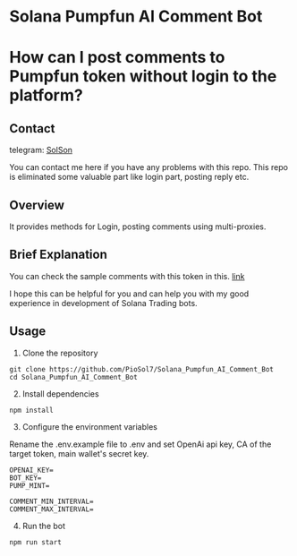 # Solana Pumpfun AI Comment Bot
# How can I post comments to Pumpfun token without login to the platform?

## Contact
telegram: [SolSon](https://t.me/s0ls0n)

You can contact me here if you have any problems with this repo.
This repo is eliminated some valuable part like login part, posting reply etc.

## Overview

It provides methods for Login, posting comments using multi-proxies.

## Brief Explanation

You can check the sample comments with this token in this. [link]()

I hope this can be helpful for you and can help you with my good experience in development of Solana Trading bots.

## Usage
1. Clone the repository
```
git clone https://github.com/PioSol7/Solana_Pumpfun_AI_Comment_Bot
cd Solana_Pumpfun_AI_Comment_Bot
```
2. Install dependencies
```
npm install
```
3. Configure the environment variables

Rename the .env.example file to .env and set OpenAi api key, CA of the target token, main wallet's secret key.
```
OPENAI_KEY=
BOT_KEY=
PUMP_MINT=

COMMENT_MIN_INTERVAL=
COMMENT_MAX_INTERVAL=
```
4. Run the bot

```
npm run start
```
